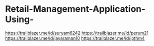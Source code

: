 # Retail-Management-Application-Using-
 https://trailblazer.me/id/suryam6242
 https://trailblazer.me/id/perum21
 https://trailblazer.me/id/jayaraman10
 https://trailblazer.me/id/jothm4

